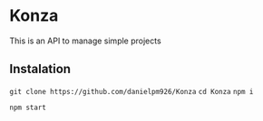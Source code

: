# Konza

This is an API to manage simple projects

## Instalation

`git clone https://github.com/danielpm926/Konza`
`cd Konza`
`npm i`

`npm start`
